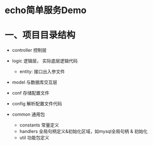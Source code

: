 # echo简单服务Demo


# 一、项目目录结构
- controller 控制层
- logic 逻辑层， 实际底层逻辑代码 
  - entity: 接口出入参文件
- model 与数据库交互层

- conf 存储配置文件
- config 解析配置文件代码
- common 通用包
  - constants  常量定义
  - handlers   全局句柄定义&初始化区域，如mysql全局句柄 & 初始化
  - util       功能包定义
